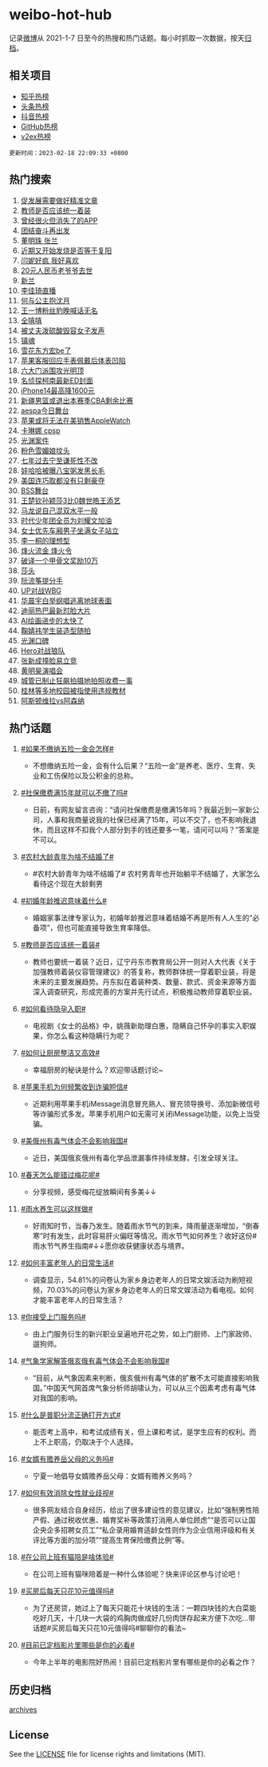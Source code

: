 # weibo-hot-hub

记录[微博](https://www.weibo.com)从 2021-1-7 日至今的热搜和热门话题。每小时抓取一次数据，按天[归档](archives)。

## 相关项目

- [知乎热榜](https://github.com/lonnyzhang423/zhihu-hot-hub)
- [头条热榜](https://github.com/lonnyzhang423/toutiao-hot-hub)
- [抖音热榜](https://github.com/lonnyzhang423/douyin-hot-hub)
- [GitHub热榜](https://github.com/lonnyzhang423/github-hot-hub)
- [v2ex热榜](https://github.com/lonnyzhang423/v2ex-hot-hub)


`更新时间：2023-02-18 22:09:33 +0800`

## 热门搜索

1. [促发展需要做好精准文章](https://m.weibo.cn/search?containerid=100103type%3D1%26t%3D10%26q%3D%23%E4%BF%83%E5%8F%91%E5%B1%95%E9%9C%80%E8%A6%81%E5%81%9A%E5%A5%BD%E7%B2%BE%E5%87%86%E6%96%87%E7%AB%A0%23&stream_entry_id=51&isnewpage=1&extparam=seat%3D1%26stream_entry_id%3D51%26dgr%3D0%26filter_type%3Drealtimehot%26pos%3D0%26c_type%3D51%26cate%3D10103%26display_time%3D1676729372%26pre_seqid%3D16767293720880127701354&luicode=10000011&lfid=106003type%253D25%2526t%253D3%2526disable_hot%253D1%2526filter_type%253Drealtimehot)
1. [教师是否应该统一着装](https://m.weibo.cn/search?containerid=100103type%3D1%26t%3D10%26q%3D%23%E6%95%99%E5%B8%88%E6%98%AF%E5%90%A6%E5%BA%94%E8%AF%A5%E7%BB%9F%E4%B8%80%E7%9D%80%E8%A3%85%23&stream_entry_id=31&isnewpage=1&extparam=seat%3D1%26q%3D%2523%25E6%2595%2599%25E5%25B8%2588%25E6%2598%25AF%25E5%2590%25A6%25E5%25BA%2594%25E8%25AF%25A5%25E7%25BB%259F%25E4%25B8%2580%25E7%259D%2580%25E8%25A3%2585%2523%26dgr%3D0%26flag%3D1%26band_rank%3D1%26pos%3D0%26stream_entry_id%3D31%26cate%3D5001%26lcate%3D5001%26filter_type%3Drealtimehot%26realpos%3D1%26c_type%3D31%26display_time%3D1676729372%26pre_seqid%3D16767293720880127701354&luicode=10000011&lfid=106003type%253D25%2526t%253D3%2526disable_hot%253D1%2526filter_type%253Drealtimehot)
1. [曾经很火但消失了的APP](https://m.weibo.cn/search?containerid=100103type%3D1%26t%3D10%26q%3D%23%E6%9B%BE%E7%BB%8F%E5%BE%88%E7%81%AB%E4%BD%86%E6%B6%88%E5%A4%B1%E4%BA%86%E7%9A%84APP%23&stream_entry_id=31&isnewpage=1&extparam=seat%3D1%26q%3D%2523%25E6%259B%25BE%25E7%25BB%258F%25E5%25BE%2588%25E7%2581%25AB%25E4%25BD%2586%25E6%25B6%2588%25E5%25A4%25B1%25E4%25BA%2586%25E7%259A%2584APP%2523%26dgr%3D0%26flag%3D2%26band_rank%3D2%26pos%3D1%26stream_entry_id%3D31%26cate%3D5001%26lcate%3D5001%26filter_type%3Drealtimehot%26realpos%3D2%26c_type%3D31%26display_time%3D1676729372%26pre_seqid%3D16767293720880127701354&luicode=10000011&lfid=106003type%253D25%2526t%253D3%2526disable_hot%253D1%2526filter_type%253Drealtimehot)
1. [团结奋斗再出发](https://m.weibo.cn/search?containerid=100103type%3D1%26t%3D10%26q%3D%23%E5%9B%A2%E7%BB%93%E5%A5%8B%E6%96%97%E5%86%8D%E5%87%BA%E5%8F%91%23&stream_entry_id=31&isnewpage=1&extparam=seat%3D1%26q%3D%2523%25E5%259B%25A2%25E7%25BB%2593%25E5%25A5%258B%25E6%2596%2597%25E5%2586%258D%25E5%2587%25BA%25E5%258F%2591%2523%26dgr%3D0%26flag%3D0%26band_rank%3D3%26pos%3D2%26stream_entry_id%3D31%26cate%3D5001%26lcate%3D5001%26filter_type%3Drealtimehot%26realpos%3D3%26c_type%3D31%26display_time%3D1676729372%26pre_seqid%3D16767293720880127701354&luicode=10000011&lfid=106003type%253D25%2526t%253D3%2526disable_hot%253D1%2526filter_type%253Drealtimehot)
1. [董明珠 张兰](https://m.weibo.cn/search?containerid=100103type%3D1%26t%3D10%26q%3D%E8%91%A3%E6%98%8E%E7%8F%A0+%E5%BC%A0%E5%85%B0&stream_entry_id=31&isnewpage=1&extparam=seat%3D1%26q%3D%25E8%2591%25A3%25E6%2598%258E%25E7%258F%25A0%2520%25E5%25BC%25A0%25E5%2585%25B0%26dgr%3D0%26flag%3D1%26band_rank%3D4%26pos%3D3%26stream_entry_id%3D31%26cate%3D5001%26lcate%3D5001%26filter_type%3Drealtimehot%26realpos%3D4%26c_type%3D31%26display_time%3D1676729372%26pre_seqid%3D16767293720880127701354&luicode=10000011&lfid=106003type%253D25%2526t%253D3%2526disable_hot%253D1%2526filter_type%253Drealtimehot)
1. [近期又开始发烧是否等于复阳](https://m.weibo.cn/search?containerid=100103type%3D1%26t%3D10%26q%3D%23%E8%BF%91%E6%9C%9F%E5%8F%88%E5%BC%80%E5%A7%8B%E5%8F%91%E7%83%A7%E6%98%AF%E5%90%A6%E7%AD%89%E4%BA%8E%E5%A4%8D%E9%98%B3%23&stream_entry_id=31&isnewpage=1&extparam=seat%3D1%26q%3D%2523%25E8%25BF%2591%25E6%259C%259F%25E5%258F%2588%25E5%25BC%2580%25E5%25A7%258B%25E5%258F%2591%25E7%2583%25A7%25E6%2598%25AF%25E5%2590%25A6%25E7%25AD%2589%25E4%25BA%258E%25E5%25A4%258D%25E9%2598%25B3%2523%26dgr%3D0%26flag%3D2%26band_rank%3D5%26pos%3D4%26stream_entry_id%3D31%26cate%3D5001%26lcate%3D5001%26filter_type%3Drealtimehot%26realpos%3D5%26c_type%3D31%26display_time%3D1676729372%26pre_seqid%3D16767293720880127701354&luicode=10000011&lfid=106003type%253D25%2526t%253D3%2526disable_hot%253D1%2526filter_type%253Drealtimehot)
1. [闫妮好疯 我好喜欢](https://m.weibo.cn/search?containerid=100103type%3D1%26t%3D10%26q%3D%E9%97%AB%E5%A6%AE%E5%A5%BD%E7%96%AF+%E6%88%91%E5%A5%BD%E5%96%9C%E6%AC%A2&stream_entry_id=31&isnewpage=1&extparam=seat%3D1%26q%3D%25E9%2597%25AB%25E5%25A6%25AE%25E5%25A5%25BD%25E7%2596%25AF%2520%25E6%2588%2591%25E5%25A5%25BD%25E5%2596%259C%25E6%25AC%25A2%26dgr%3D0%26flag%3D2%26band_rank%3D6%26pos%3D5%26stream_entry_id%3D31%26cate%3D5001%26lcate%3D5001%26filter_type%3Drealtimehot%26realpos%3D6%26c_type%3D31%26display_time%3D1676729372%26pre_seqid%3D16767293720880127701354&luicode=10000011&lfid=106003type%253D25%2526t%253D3%2526disable_hot%253D1%2526filter_type%253Drealtimehot)
1. [20元人民币老爷爷去世](https://m.weibo.cn/search?containerid=100103type%3D1%26t%3D10%26q%3D%2320%E5%85%83%E4%BA%BA%E6%B0%91%E5%B8%81%E8%80%81%E7%88%B7%E7%88%B7%E5%8E%BB%E4%B8%96%23&stream_entry_id=31&isnewpage=1&extparam=seat%3D1%26q%3D%252320%25E5%2585%2583%25E4%25BA%25BA%25E6%25B0%2591%25E5%25B8%2581%25E8%2580%2581%25E7%2588%25B7%25E7%2588%25B7%25E5%258E%25BB%25E4%25B8%2596%2523%26dgr%3D0%26flag%3D2%26band_rank%3D7%26pos%3D6%26stream_entry_id%3D31%26cate%3D5001%26lcate%3D5001%26filter_type%3Drealtimehot%26realpos%3D7%26c_type%3D31%26display_time%3D1676729372%26pre_seqid%3D16767293720880127701354&luicode=10000011&lfid=106003type%253D25%2526t%253D3%2526disable_hot%253D1%2526filter_type%253Drealtimehot)
1. [新兰](https://m.weibo.cn/search?containerid=100103type%3D1%26t%3D10%26q%3D%E6%96%B0%E5%85%B0&stream_entry_id=31&isnewpage=1&extparam=seat%3D1%26q%3D%25E6%2596%25B0%25E5%2585%25B0%26dgr%3D0%26flag%3D1%26band_rank%3D8%26pos%3D7%26stream_entry_id%3D31%26cate%3D5001%26lcate%3D5001%26filter_type%3Drealtimehot%26realpos%3D8%26c_type%3D31%26display_time%3D1676729372%26pre_seqid%3D16767293720880127701354&luicode=10000011&lfid=106003type%253D25%2526t%253D3%2526disable_hot%253D1%2526filter_type%253Drealtimehot)
1. [李佳琦直播](https://m.weibo.cn/search?containerid=100103type%3D1%26t%3D10%26q%3D%23%E6%9D%8E%E4%BD%B3%E7%90%A6%E7%9B%B4%E6%92%AD%23&stream_entry_id=31&isnewpage=1&extparam=seat%3D1%26q%3D%2523%25E6%259D%258E%25E4%25BD%25B3%25E7%2590%25A6%25E7%259B%25B4%25E6%2592%25AD%2523%26dgr%3D0%26flag%3D2%26band_rank%3D9%26pos%3D8%26stream_entry_id%3D31%26cate%3D5001%26lcate%3D5001%26filter_type%3Drealtimehot%26realpos%3D9%26c_type%3D31%26display_time%3D1676729372%26pre_seqid%3D16767293720880127701354&luicode=10000011&lfid=106003type%253D25%2526t%253D3%2526disable_hot%253D1%2526filter_type%253Drealtimehot)
1. [何与公主抱沈月](https://m.weibo.cn/search?containerid=100103type%3D1%26t%3D10%26q%3D%23%E4%BD%95%E4%B8%8E%E5%85%AC%E4%B8%BB%E6%8A%B1%E6%B2%88%E6%9C%88%23&stream_entry_id=31&isnewpage=1&extparam=seat%3D1%26q%3D%2523%25E4%25BD%2595%25E4%25B8%258E%25E5%2585%25AC%25E4%25B8%25BB%25E6%258A%25B1%25E6%25B2%2588%25E6%259C%2588%2523%26dgr%3D0%26flag%3D1%26band_rank%3D10%26pos%3D9%26stream_entry_id%3D31%26cate%3D5001%26lcate%3D5001%26filter_type%3Drealtimehot%26realpos%3D10%26c_type%3D31%26display_time%3D1676729372%26pre_seqid%3D16767293720880127701354&luicode=10000011&lfid=106003type%253D25%2526t%253D3%2526disable_hot%253D1%2526filter_type%253Drealtimehot)
1. [王一博粉丝豹晚喊话无名](https://m.weibo.cn/search?containerid=100103type%3D1%26t%3D10%26q%3D%23%E7%8E%8B%E4%B8%80%E5%8D%9A%E7%B2%89%E4%B8%9D%E8%B1%B9%E6%99%9A%E5%96%8A%E8%AF%9D%E6%97%A0%E5%90%8D%23&stream_entry_id=31&isnewpage=1&extparam=seat%3D1%26q%3D%2523%25E7%258E%258B%25E4%25B8%2580%25E5%258D%259A%25E7%25B2%2589%25E4%25B8%259D%25E8%25B1%25B9%25E6%2599%259A%25E5%2596%258A%25E8%25AF%259D%25E6%2597%25A0%25E5%2590%258D%2523%26dgr%3D0%26flag%3D1%26band_rank%3D11%26pos%3D10%26stream_entry_id%3D31%26cate%3D5001%26lcate%3D5001%26filter_type%3Drealtimehot%26realpos%3D11%26c_type%3D31%26display_time%3D1676729372%26pre_seqid%3D16767293720880127701354&luicode=10000011&lfid=106003type%253D25%2526t%253D3%2526disable_hot%253D1%2526filter_type%253Drealtimehot)
1. [全嘻嘻](https://m.weibo.cn/search?containerid=100103type%3D1%26t%3D10%26q%3D%E5%85%A8%E5%98%BB%E5%98%BB&stream_entry_id=31&isnewpage=1&extparam=seat%3D1%26q%3D%25E5%2585%25A8%25E5%2598%25BB%25E5%2598%25BB%26dgr%3D0%26flag%3D0%26band_rank%3D12%26pos%3D11%26stream_entry_id%3D31%26cate%3D5001%26lcate%3D5001%26filter_type%3Drealtimehot%26realpos%3D12%26c_type%3D31%26display_time%3D1676729372%26pre_seqid%3D16767293720880127701354&luicode=10000011&lfid=106003type%253D25%2526t%253D3%2526disable_hot%253D1%2526filter_type%253Drealtimehot)
1. [被丈夫泼硫酸毁容女子发声](https://m.weibo.cn/search?containerid=100103type%3D1%26t%3D10%26q%3D%23%E8%A2%AB%E4%B8%88%E5%A4%AB%E6%B3%BC%E7%A1%AB%E9%85%B8%E6%AF%81%E5%AE%B9%E5%A5%B3%E5%AD%90%E5%8F%91%E5%A3%B0%23&stream_entry_id=31&isnewpage=1&extparam=seat%3D1%26q%3D%2523%25E8%25A2%25AB%25E4%25B8%2588%25E5%25A4%25AB%25E6%25B3%25BC%25E7%25A1%25AB%25E9%2585%25B8%25E6%25AF%2581%25E5%25AE%25B9%25E5%25A5%25B3%25E5%25AD%2590%25E5%258F%2591%25E5%25A3%25B0%2523%26dgr%3D0%26flag%3D0%26band_rank%3D13%26pos%3D12%26stream_entry_id%3D31%26cate%3D5001%26lcate%3D5001%26filter_type%3Drealtimehot%26realpos%3D13%26c_type%3D31%26display_time%3D1676729372%26pre_seqid%3D16767293720880127701354&luicode=10000011&lfid=106003type%253D25%2526t%253D3%2526disable_hot%253D1%2526filter_type%253Drealtimehot)
1. [镇魂](https://m.weibo.cn/search?containerid=100103type%3D1%26t%3D10%26q%3D%E9%95%87%E9%AD%82&stream_entry_id=31&isnewpage=1&extparam=seat%3D1%26q%3D%25E9%2595%2587%25E9%25AD%2582%26dgr%3D0%26flag%3D2%26band_rank%3D14%26pos%3D13%26stream_entry_id%3D31%26cate%3D5001%26lcate%3D5001%26filter_type%3Drealtimehot%26realpos%3D14%26c_type%3D31%26display_time%3D1676729372%26pre_seqid%3D16767293720880127701354&luicode=10000011&lfid=106003type%253D25%2526t%253D3%2526disable_hot%253D1%2526filter_type%253Drealtimehot)
1. [雪花东方宏be了](https://m.weibo.cn/search?containerid=100103type%3D1%26t%3D10%26q%3D%23%E9%9B%AA%E8%8A%B1%E4%B8%9C%E6%96%B9%E5%AE%8Fbe%E4%BA%86%23&stream_entry_id=31&isnewpage=1&extparam=seat%3D1%26q%3D%2523%25E9%259B%25AA%25E8%258A%25B1%25E4%25B8%259C%25E6%2596%25B9%25E5%25AE%258Fbe%25E4%25BA%2586%2523%26dgr%3D0%26flag%3D1%26band_rank%3D15%26pos%3D14%26stream_entry_id%3D31%26cate%3D5001%26lcate%3D5001%26filter_type%3Drealtimehot%26realpos%3D15%26c_type%3D31%26display_time%3D1676729372%26pre_seqid%3D16767293720880127701354&luicode=10000011&lfid=106003type%253D25%2526t%253D3%2526disable_hot%253D1%2526filter_type%253Drealtimehot)
1. [苹果客服回应手表佩戴后体表凹陷](https://m.weibo.cn/search?containerid=100103type%3D1%26t%3D10%26q%3D%23%E8%8B%B9%E6%9E%9C%E5%AE%A2%E6%9C%8D%E5%9B%9E%E5%BA%94%E6%89%8B%E8%A1%A8%E4%BD%A9%E6%88%B4%E5%90%8E%E4%BD%93%E8%A1%A8%E5%87%B9%E9%99%B7%23&stream_entry_id=31&isnewpage=1&extparam=seat%3D1%26q%3D%2523%25E8%258B%25B9%25E6%259E%259C%25E5%25AE%25A2%25E6%259C%258D%25E5%259B%259E%25E5%25BA%2594%25E6%2589%258B%25E8%25A1%25A8%25E4%25BD%25A9%25E6%2588%25B4%25E5%2590%258E%25E4%25BD%2593%25E8%25A1%25A8%25E5%2587%25B9%25E9%2599%25B7%2523%26dgr%3D0%26flag%3D1%26band_rank%3D16%26pos%3D15%26stream_entry_id%3D31%26cate%3D5001%26lcate%3D5001%26filter_type%3Drealtimehot%26realpos%3D16%26c_type%3D31%26display_time%3D1676729372%26pre_seqid%3D16767293720880127701354&luicode=10000011&lfid=106003type%253D25%2526t%253D3%2526disable_hot%253D1%2526filter_type%253Drealtimehot)
1. [六大门派围攻光明顶](https://m.weibo.cn/search?containerid=100103type%3D1%26t%3D10%26q%3D%E5%85%AD%E5%A4%A7%E9%97%A8%E6%B4%BE%E5%9B%B4%E6%94%BB%E5%85%89%E6%98%8E%E9%A1%B6&stream_entry_id=31&isnewpage=1&extparam=seat%3D1%26q%3D%25E5%2585%25AD%25E5%25A4%25A7%25E9%2597%25A8%25E6%25B4%25BE%25E5%259B%25B4%25E6%2594%25BB%25E5%2585%2589%25E6%2598%258E%25E9%25A1%25B6%26dgr%3D0%26flag%3D2%26band_rank%3D17%26pos%3D16%26stream_entry_id%3D31%26cate%3D5001%26lcate%3D5001%26filter_type%3Drealtimehot%26realpos%3D17%26c_type%3D31%26display_time%3D1676729372%26pre_seqid%3D16767293720880127701354&luicode=10000011&lfid=106003type%253D25%2526t%253D3%2526disable_hot%253D1%2526filter_type%253Drealtimehot)
1. [名侦探柯南最新ED封面](https://m.weibo.cn/search?containerid=100103type%3D1%26t%3D10%26q%3D%23%E5%90%8D%E4%BE%A6%E6%8E%A2%E6%9F%AF%E5%8D%97%E6%9C%80%E6%96%B0ED%E5%B0%81%E9%9D%A2%23&stream_entry_id=31&isnewpage=1&extparam=seat%3D1%26q%3D%2523%25E5%2590%258D%25E4%25BE%25A6%25E6%258E%25A2%25E6%259F%25AF%25E5%258D%2597%25E6%259C%2580%25E6%2596%25B0ED%25E5%25B0%2581%25E9%259D%25A2%2523%26dgr%3D0%26flag%3D0%26band_rank%3D18%26pos%3D17%26stream_entry_id%3D31%26cate%3D5001%26lcate%3D5001%26filter_type%3Drealtimehot%26realpos%3D18%26c_type%3D31%26display_time%3D1676729372%26pre_seqid%3D16767293720880127701354&luicode=10000011&lfid=106003type%253D25%2526t%253D3%2526disable_hot%253D1%2526filter_type%253Drealtimehot)
1. [iPhone14最高降1600元](https://m.weibo.cn/search?containerid=100103type%3D1%26t%3D10%26q%3D%23iPhone14%E6%9C%80%E9%AB%98%E9%99%8D1600%E5%85%83%23&stream_entry_id=31&isnewpage=1&extparam=seat%3D1%26q%3D%2523iPhone14%25E6%259C%2580%25E9%25AB%2598%25E9%2599%258D1600%25E5%2585%2583%2523%26dgr%3D0%26flag%3D1%26band_rank%3D19%26pos%3D18%26stream_entry_id%3D31%26cate%3D5001%26lcate%3D5001%26filter_type%3Drealtimehot%26realpos%3D19%26c_type%3D31%26display_time%3D1676729372%26pre_seqid%3D16767293720880127701354&luicode=10000011&lfid=106003type%253D25%2526t%253D3%2526disable_hot%253D1%2526filter_type%253Drealtimehot)
1. [新疆男篮或退出本赛季CBA剩余比赛](https://m.weibo.cn/search?containerid=100103type%3D1%26t%3D10%26q%3D%23%E6%96%B0%E7%96%86%E7%94%B7%E7%AF%AE%E6%88%96%E9%80%80%E5%87%BA%E6%9C%AC%E8%B5%9B%E5%AD%A3CBA%E5%89%A9%E4%BD%99%E6%AF%94%E8%B5%9B%23&stream_entry_id=31&isnewpage=1&extparam=seat%3D1%26q%3D%2523%25E6%2596%25B0%25E7%2596%2586%25E7%2594%25B7%25E7%25AF%25AE%25E6%2588%2596%25E9%2580%2580%25E5%2587%25BA%25E6%259C%25AC%25E8%25B5%259B%25E5%25AD%25A3CBA%25E5%2589%25A9%25E4%25BD%2599%25E6%25AF%2594%25E8%25B5%259B%2523%26dgr%3D0%26flag%3D1%26band_rank%3D20%26pos%3D19%26stream_entry_id%3D31%26cate%3D5001%26lcate%3D5001%26filter_type%3Drealtimehot%26realpos%3D20%26c_type%3D31%26display_time%3D1676729372%26pre_seqid%3D16767293720880127701354&luicode=10000011&lfid=106003type%253D25%2526t%253D3%2526disable_hot%253D1%2526filter_type%253Drealtimehot)
1. [aespa今日舞台](https://m.weibo.cn/search?containerid=100103type%3D1%26t%3D10%26q%3D%23aespa%E4%BB%8A%E6%97%A5%E8%88%9E%E5%8F%B0%23&stream_entry_id=31&isnewpage=1&extparam=seat%3D1%26q%3D%2523aespa%25E4%25BB%258A%25E6%2597%25A5%25E8%2588%259E%25E5%258F%25B0%2523%26dgr%3D0%26flag%3D1%26band_rank%3D21%26pos%3D20%26stream_entry_id%3D31%26cate%3D5001%26lcate%3D5001%26filter_type%3Drealtimehot%26realpos%3D21%26c_type%3D31%26display_time%3D1676729372%26pre_seqid%3D16767293720880127701354&luicode=10000011&lfid=106003type%253D25%2526t%253D3%2526disable_hot%253D1%2526filter_type%253Drealtimehot)
1. [苹果或将无法在美销售AppleWatch](https://m.weibo.cn/search?containerid=100103type%3D1%26t%3D10%26q%3D%23%E8%8B%B9%E6%9E%9C%E6%88%96%E5%B0%86%E6%97%A0%E6%B3%95%E5%9C%A8%E7%BE%8E%E9%94%80%E5%94%AEAppleWatch%23&stream_entry_id=31&isnewpage=1&extparam=seat%3D1%26q%3D%2523%25E8%258B%25B9%25E6%259E%259C%25E6%2588%2596%25E5%25B0%2586%25E6%2597%25A0%25E6%25B3%2595%25E5%259C%25A8%25E7%25BE%258E%25E9%2594%2580%25E5%2594%25AEAppleWatch%2523%26dgr%3D0%26flag%3D1%26band_rank%3D22%26pos%3D21%26stream_entry_id%3D31%26cate%3D5001%26lcate%3D5001%26filter_type%3Drealtimehot%26realpos%3D22%26c_type%3D31%26display_time%3D1676729372%26pre_seqid%3D16767293720880127701354&luicode=10000011&lfid=106003type%253D25%2526t%253D3%2526disable_hot%253D1%2526filter_type%253Drealtimehot)
1. [卡琳娜 cpsp](https://m.weibo.cn/search?containerid=100103type%3D1%26t%3D10%26q%3D%E5%8D%A1%E7%90%B3%E5%A8%9C+cpsp&stream_entry_id=31&isnewpage=1&extparam=seat%3D1%26q%3D%25E5%258D%25A1%25E7%2590%25B3%25E5%25A8%259C%2520cpsp%26dgr%3D0%26flag%3D1%26band_rank%3D23%26pos%3D22%26stream_entry_id%3D31%26cate%3D5001%26lcate%3D5001%26filter_type%3Drealtimehot%26realpos%3D23%26c_type%3D31%26display_time%3D1676729372%26pre_seqid%3D16767293720880127701354&luicode=10000011&lfid=106003type%253D25%2526t%253D3%2526disable_hot%253D1%2526filter_type%253Drealtimehot)
1. [光渊案件](https://m.weibo.cn/search?containerid=100103type%3D1%26t%3D10%26q%3D%23%E5%85%89%E6%B8%8A%E6%A1%88%E4%BB%B6%23&stream_entry_id=31&isnewpage=1&extparam=seat%3D1%26q%3D%2523%25E5%2585%2589%25E6%25B8%258A%25E6%25A1%2588%25E4%25BB%25B6%2523%26dgr%3D0%26flag%3D1%26band_rank%3D24%26pos%3D23%26stream_entry_id%3D31%26cate%3D5001%26lcate%3D5001%26filter_type%3Drealtimehot%26realpos%3D24%26c_type%3D31%26display_time%3D1676729372%26pre_seqid%3D16767293720880127701354&luicode=10000011&lfid=106003type%253D25%2526t%253D3%2526disable_hot%253D1%2526filter_type%253Drealtimehot)
1. [粉色雪媚娘坟头](https://m.weibo.cn/search?containerid=100103type%3D1%26t%3D10%26q%3D%23%E7%B2%89%E8%89%B2%E9%9B%AA%E5%AA%9A%E5%A8%98%E5%9D%9F%E5%A4%B4%23&stream_entry_id=31&isnewpage=1&extparam=seat%3D1%26q%3D%2523%25E7%25B2%2589%25E8%2589%25B2%25E9%259B%25AA%25E5%25AA%259A%25E5%25A8%2598%25E5%259D%259F%25E5%25A4%25B4%2523%26dgr%3D0%26flag%3D1%26band_rank%3D25%26pos%3D24%26stream_entry_id%3D31%26cate%3D5001%26lcate%3D5001%26filter_type%3Drealtimehot%26realpos%3D25%26c_type%3D31%26display_time%3D1676729372%26pre_seqid%3D16767293720880127701354&luicode=10000011&lfid=106003type%253D25%2526t%253D3%2526disable_hot%253D1%2526filter_type%253Drealtimehot)
1. [七年过去宁至谦死性不改](https://m.weibo.cn/search?containerid=100103type%3D1%26t%3D10%26q%3D%23%E4%B8%83%E5%B9%B4%E8%BF%87%E5%8E%BB%E5%AE%81%E8%87%B3%E8%B0%A6%E6%AD%BB%E6%80%A7%E4%B8%8D%E6%94%B9%23&stream_entry_id=31&isnewpage=1&extparam=seat%3D1%26q%3D%2523%25E4%25B8%2583%25E5%25B9%25B4%25E8%25BF%2587%25E5%258E%25BB%25E5%25AE%2581%25E8%2587%25B3%25E8%25B0%25A6%25E6%25AD%25BB%25E6%2580%25A7%25E4%25B8%258D%25E6%2594%25B9%2523%26dgr%3D0%26flag%3D1%26band_rank%3D26%26pos%3D25%26stream_entry_id%3D31%26cate%3D5001%26lcate%3D5001%26filter_type%3Drealtimehot%26realpos%3D26%26c_type%3D31%26display_time%3D1676729372%26pre_seqid%3D16767293720880127701354&luicode=10000011&lfid=106003type%253D25%2526t%253D3%2526disable_hot%253D1%2526filter_type%253Drealtimehot)
1. [娃哈哈被曝八宝粥发黑长毛](https://m.weibo.cn/search?containerid=100103type%3D1%26t%3D10%26q%3D%23%E5%A8%83%E5%93%88%E5%93%88%E8%A2%AB%E6%9B%9D%E5%85%AB%E5%AE%9D%E7%B2%A5%E5%8F%91%E9%BB%91%E9%95%BF%E6%AF%9B%23&stream_entry_id=31&isnewpage=1&extparam=seat%3D1%26q%3D%2523%25E5%25A8%2583%25E5%2593%2588%25E5%2593%2588%25E8%25A2%25AB%25E6%259B%259D%25E5%2585%25AB%25E5%25AE%259D%25E7%25B2%25A5%25E5%258F%2591%25E9%25BB%2591%25E9%2595%25BF%25E6%25AF%259B%2523%26dgr%3D0%26flag%3D0%26band_rank%3D27%26pos%3D26%26stream_entry_id%3D31%26cate%3D5001%26lcate%3D5001%26filter_type%3Drealtimehot%26realpos%3D27%26c_type%3D31%26display_time%3D1676729372%26pre_seqid%3D16767293720880127701354&luicode=10000011&lfid=106003type%253D25%2526t%253D3%2526disable_hot%253D1%2526filter_type%253Drealtimehot)
1. [美国连巧取都没有只剩豪夺](https://m.weibo.cn/search?containerid=100103type%3D1%26t%3D10%26q%3D%23%E7%BE%8E%E5%9B%BD%E8%BF%9E%E5%B7%A7%E5%8F%96%E9%83%BD%E6%B2%A1%E6%9C%89%E5%8F%AA%E5%89%A9%E8%B1%AA%E5%A4%BA%23&stream_entry_id=31&isnewpage=1&extparam=seat%3D1%26q%3D%2523%25E7%25BE%258E%25E5%259B%25BD%25E8%25BF%259E%25E5%25B7%25A7%25E5%258F%2596%25E9%2583%25BD%25E6%25B2%25A1%25E6%259C%2589%25E5%258F%25AA%25E5%2589%25A9%25E8%25B1%25AA%25E5%25A4%25BA%2523%26dgr%3D0%26flag%3D1%26band_rank%3D28%26pos%3D27%26stream_entry_id%3D31%26cate%3D5001%26lcate%3D5001%26filter_type%3Drealtimehot%26realpos%3D28%26c_type%3D31%26display_time%3D1676729372%26pre_seqid%3D16767293720880127701354&luicode=10000011&lfid=106003type%253D25%2526t%253D3%2526disable_hot%253D1%2526filter_type%253Drealtimehot)
1. [BSS舞台](https://m.weibo.cn/search?containerid=100103type%3D1%26t%3D10%26q%3DBSS%E8%88%9E%E5%8F%B0&stream_entry_id=31&isnewpage=1&extparam=seat%3D1%26q%3DBSS%25E8%2588%259E%25E5%258F%25B0%26dgr%3D0%26flag%3D1%26band_rank%3D29%26pos%3D28%26stream_entry_id%3D31%26cate%3D5001%26lcate%3D5001%26filter_type%3Drealtimehot%26realpos%3D29%26c_type%3D31%26display_time%3D1676729372%26pre_seqid%3D16767293720880127701354&luicode=10000011&lfid=106003type%253D25%2526t%253D3%2526disable_hot%253D1%2526filter_type%253Drealtimehot)
1. [王楚钦孙颖莎3比0魏世皓王添艺](https://m.weibo.cn/search?containerid=100103type%3D1%26t%3D10%26q%3D%23%E7%8E%8B%E6%A5%9A%E9%92%A6%E5%AD%99%E9%A2%96%E8%8E%8E3%E6%AF%940%E9%AD%8F%E4%B8%96%E7%9A%93%E7%8E%8B%E6%B7%BB%E8%89%BA%23&stream_entry_id=31&isnewpage=1&extparam=seat%3D1%26q%3D%2523%25E7%258E%258B%25E6%25A5%259A%25E9%2592%25A6%25E5%25AD%2599%25E9%25A2%2596%25E8%258E%258E3%25E6%25AF%25940%25E9%25AD%258F%25E4%25B8%2596%25E7%259A%2593%25E7%258E%258B%25E6%25B7%25BB%25E8%2589%25BA%2523%26dgr%3D0%26flag%3D1%26band_rank%3D30%26pos%3D29%26stream_entry_id%3D31%26cate%3D5001%26lcate%3D5001%26filter_type%3Drealtimehot%26realpos%3D30%26c_type%3D31%26display_time%3D1676729372%26pre_seqid%3D16767293720880127701354&luicode=10000011&lfid=106003type%253D25%2526t%253D3%2526disable_hot%253D1%2526filter_type%253Drealtimehot)
1. [马龙说自己混双水平一般](https://m.weibo.cn/search?containerid=100103type%3D1%26t%3D10%26q%3D%23%E9%A9%AC%E9%BE%99%E8%AF%B4%E8%87%AA%E5%B7%B1%E6%B7%B7%E5%8F%8C%E6%B0%B4%E5%B9%B3%E4%B8%80%E8%88%AC%23&stream_entry_id=31&isnewpage=1&extparam=seat%3D1%26q%3D%2523%25E9%25A9%25AC%25E9%25BE%2599%25E8%25AF%25B4%25E8%2587%25AA%25E5%25B7%25B1%25E6%25B7%25B7%25E5%258F%258C%25E6%25B0%25B4%25E5%25B9%25B3%25E4%25B8%2580%25E8%2588%25AC%2523%26dgr%3D0%26flag%3D1%26band_rank%3D31%26pos%3D30%26stream_entry_id%3D31%26cate%3D5001%26lcate%3D5001%26filter_type%3Drealtimehot%26realpos%3D31%26c_type%3D31%26display_time%3D1676729372%26pre_seqid%3D16767293720880127701354&luicode=10000011&lfid=106003type%253D25%2526t%253D3%2526disable_hot%253D1%2526filter_type%253Drealtimehot)
1. [时代少年团全员为刘耀文加油](https://m.weibo.cn/search?containerid=100103type%3D1%26t%3D10%26q%3D%23%E6%97%B6%E4%BB%A3%E5%B0%91%E5%B9%B4%E5%9B%A2%E5%85%A8%E5%91%98%E4%B8%BA%E5%88%98%E8%80%80%E6%96%87%E5%8A%A0%E6%B2%B9%23&stream_entry_id=31&isnewpage=1&extparam=seat%3D1%26q%3D%2523%25E6%2597%25B6%25E4%25BB%25A3%25E5%25B0%2591%25E5%25B9%25B4%25E5%259B%25A2%25E5%2585%25A8%25E5%2591%2598%25E4%25B8%25BA%25E5%2588%2598%25E8%2580%2580%25E6%2596%2587%25E5%258A%25A0%25E6%25B2%25B9%2523%26dgr%3D0%26flag%3D1%26band_rank%3D32%26pos%3D31%26stream_entry_id%3D31%26cate%3D5001%26lcate%3D5001%26filter_type%3Drealtimehot%26realpos%3D32%26c_type%3D31%26display_time%3D1676729372%26pre_seqid%3D16767293720880127701354&luicode=10000011&lfid=106003type%253D25%2526t%253D3%2526disable_hot%253D1%2526filter_type%253Drealtimehot)
1. [女士优先车厢男子坐满女子站立](https://m.weibo.cn/search?containerid=100103type%3D1%26t%3D10%26q%3D%23%E5%A5%B3%E5%A3%AB%E4%BC%98%E5%85%88%E8%BD%A6%E5%8E%A2%E7%94%B7%E5%AD%90%E5%9D%90%E6%BB%A1%E5%A5%B3%E5%AD%90%E7%AB%99%E7%AB%8B%23&stream_entry_id=31&isnewpage=1&extparam=seat%3D1%26q%3D%2523%25E5%25A5%25B3%25E5%25A3%25AB%25E4%25BC%2598%25E5%2585%2588%25E8%25BD%25A6%25E5%258E%25A2%25E7%2594%25B7%25E5%25AD%2590%25E5%259D%2590%25E6%25BB%25A1%25E5%25A5%25B3%25E5%25AD%2590%25E7%25AB%2599%25E7%25AB%258B%2523%26dgr%3D0%26flag%3D0%26band_rank%3D33%26pos%3D32%26stream_entry_id%3D31%26cate%3D5001%26lcate%3D5001%26filter_type%3Drealtimehot%26realpos%3D33%26c_type%3D31%26display_time%3D1676729372%26pre_seqid%3D16767293720880127701354&luicode=10000011&lfid=106003type%253D25%2526t%253D3%2526disable_hot%253D1%2526filter_type%253Drealtimehot)
1. [李一桐的理想型](https://m.weibo.cn/search?containerid=100103type%3D1%26t%3D10%26q%3D%23%E6%9D%8E%E4%B8%80%E6%A1%90%E7%9A%84%E7%90%86%E6%83%B3%E5%9E%8B%23&stream_entry_id=31&isnewpage=1&extparam=seat%3D1%26q%3D%2523%25E6%259D%258E%25E4%25B8%2580%25E6%25A1%2590%25E7%259A%2584%25E7%2590%2586%25E6%2583%25B3%25E5%259E%258B%2523%26dgr%3D0%26flag%3D1%26band_rank%3D34%26pos%3D33%26stream_entry_id%3D31%26cate%3D5001%26lcate%3D5001%26filter_type%3Drealtimehot%26realpos%3D34%26c_type%3D31%26display_time%3D1676729372%26pre_seqid%3D16767293720880127701354&luicode=10000011&lfid=106003type%253D25%2526t%253D3%2526disable_hot%253D1%2526filter_type%253Drealtimehot)
1. [烽火流金 烽火令](https://m.weibo.cn/search?containerid=100103type%3D1%26t%3D10%26q%3D%E7%83%BD%E7%81%AB%E6%B5%81%E9%87%91+%E7%83%BD%E7%81%AB%E4%BB%A4&stream_entry_id=31&isnewpage=1&extparam=seat%3D1%26q%3D%25E7%2583%25BD%25E7%2581%25AB%25E6%25B5%2581%25E9%2587%2591%2520%25E7%2583%25BD%25E7%2581%25AB%25E4%25BB%25A4%26dgr%3D0%26flag%3D0%26band_rank%3D35%26pos%3D34%26stream_entry_id%3D31%26cate%3D5001%26lcate%3D5001%26filter_type%3Drealtimehot%26realpos%3D35%26c_type%3D31%26display_time%3D1676729372%26pre_seqid%3D16767293720880127701354&luicode=10000011&lfid=106003type%253D25%2526t%253D3%2526disable_hot%253D1%2526filter_type%253Drealtimehot)
1. [破译一个甲骨文奖励10万](https://m.weibo.cn/search?containerid=100103type%3D1%26t%3D10%26q%3D%23%E7%A0%B4%E8%AF%91%E4%B8%80%E4%B8%AA%E7%94%B2%E9%AA%A8%E6%96%87%E5%A5%96%E5%8A%B110%E4%B8%87%23&stream_entry_id=31&isnewpage=1&extparam=seat%3D1%26q%3D%2523%25E7%25A0%25B4%25E8%25AF%2591%25E4%25B8%2580%25E4%25B8%25AA%25E7%2594%25B2%25E9%25AA%25A8%25E6%2596%2587%25E5%25A5%2596%25E5%258A%25B110%25E4%25B8%2587%2523%26dgr%3D0%26flag%3D0%26band_rank%3D36%26pos%3D35%26stream_entry_id%3D31%26cate%3D5001%26lcate%3D5001%26filter_type%3Drealtimehot%26realpos%3D36%26c_type%3D31%26display_time%3D1676729372%26pre_seqid%3D16767293720880127701354&luicode=10000011&lfid=106003type%253D25%2526t%253D3%2526disable_hot%253D1%2526filter_type%253Drealtimehot)
1. [莎头](https://m.weibo.cn/search?containerid=100103type%3D1%26t%3D10%26q%3D%E8%8E%8E%E5%A4%B4&stream_entry_id=31&isnewpage=1&extparam=seat%3D1%26q%3D%25E8%258E%258E%25E5%25A4%25B4%26dgr%3D0%26flag%3D1%26band_rank%3D37%26pos%3D36%26stream_entry_id%3D31%26cate%3D5001%26lcate%3D5001%26filter_type%3Drealtimehot%26realpos%3D37%26c_type%3D31%26display_time%3D1676729372%26pre_seqid%3D16767293720880127701354&luicode=10000011&lfid=106003type%253D25%2526t%253D3%2526disable_hot%253D1%2526filter_type%253Drealtimehot)
1. [阮流筝提分手](https://m.weibo.cn/search?containerid=100103type%3D1%26t%3D10%26q%3D%23%E9%98%AE%E6%B5%81%E7%AD%9D%E6%8F%90%E5%88%86%E6%89%8B%23&stream_entry_id=31&isnewpage=1&extparam=seat%3D1%26q%3D%2523%25E9%2598%25AE%25E6%25B5%2581%25E7%25AD%259D%25E6%258F%2590%25E5%2588%2586%25E6%2589%258B%2523%26dgr%3D0%26flag%3D0%26band_rank%3D38%26pos%3D37%26stream_entry_id%3D31%26cate%3D5001%26lcate%3D5001%26filter_type%3Drealtimehot%26realpos%3D38%26c_type%3D31%26display_time%3D1676729372%26pre_seqid%3D16767293720880127701354&luicode=10000011&lfid=106003type%253D25%2526t%253D3%2526disable_hot%253D1%2526filter_type%253Drealtimehot)
1. [UP对战WBG](https://m.weibo.cn/search?containerid=100103type%3D1%26t%3D10%26q%3D%23UP%E5%AF%B9%E6%88%98WBG%23&stream_entry_id=31&isnewpage=1&extparam=seat%3D1%26q%3D%2523UP%25E5%25AF%25B9%25E6%2588%2598WBG%2523%26dgr%3D0%26flag%3D0%26band_rank%3D39%26pos%3D38%26stream_entry_id%3D31%26cate%3D5001%26lcate%3D5001%26filter_type%3Drealtimehot%26realpos%3D39%26c_type%3D31%26display_time%3D1676729372%26pre_seqid%3D16767293720880127701354&luicode=10000011&lfid=106003type%253D25%2526t%253D3%2526disable_hot%253D1%2526filter_type%253Drealtimehot)
1. [华晨宇白举纲唱逃离地球表面](https://m.weibo.cn/search?containerid=100103type%3D1%26t%3D10%26q%3D%23%E5%8D%8E%E6%99%A8%E5%AE%87%E7%99%BD%E4%B8%BE%E7%BA%B2%E5%94%B1%E9%80%83%E7%A6%BB%E5%9C%B0%E7%90%83%E8%A1%A8%E9%9D%A2%23&stream_entry_id=31&isnewpage=1&extparam=seat%3D1%26q%3D%2523%25E5%258D%258E%25E6%2599%25A8%25E5%25AE%2587%25E7%2599%25BD%25E4%25B8%25BE%25E7%25BA%25B2%25E5%2594%25B1%25E9%2580%2583%25E7%25A6%25BB%25E5%259C%25B0%25E7%2590%2583%25E8%25A1%25A8%25E9%259D%25A2%2523%26dgr%3D0%26flag%3D1%26band_rank%3D40%26pos%3D39%26stream_entry_id%3D31%26cate%3D5001%26lcate%3D5001%26filter_type%3Drealtimehot%26realpos%3D40%26c_type%3D31%26display_time%3D1676729372%26pre_seqid%3D16767293720880127701354&luicode=10000011&lfid=106003type%253D25%2526t%253D3%2526disable_hot%253D1%2526filter_type%253Drealtimehot)
1. [迪丽热巴最新怼脸大片](https://m.weibo.cn/search?containerid=100103type%3D1%26t%3D10%26q%3D%23%E8%BF%AA%E4%B8%BD%E7%83%AD%E5%B7%B4%E6%9C%80%E6%96%B0%E6%80%BC%E8%84%B8%E5%A4%A7%E7%89%87%23&stream_entry_id=31&isnewpage=1&extparam=seat%3D1%26q%3D%2523%25E8%25BF%25AA%25E4%25B8%25BD%25E7%2583%25AD%25E5%25B7%25B4%25E6%259C%2580%25E6%2596%25B0%25E6%2580%25BC%25E8%2584%25B8%25E5%25A4%25A7%25E7%2589%2587%2523%26dgr%3D0%26flag%3D0%26band_rank%3D41%26pos%3D40%26stream_entry_id%3D31%26cate%3D5001%26lcate%3D5001%26filter_type%3Drealtimehot%26realpos%3D41%26c_type%3D31%26display_time%3D1676729372%26pre_seqid%3D16767293720880127701354&luicode=10000011&lfid=106003type%253D25%2526t%253D3%2526disable_hot%253D1%2526filter_type%253Drealtimehot)
1. [AI绘画进步的太快了](https://m.weibo.cn/search?containerid=100103type%3D1%26t%3D10%26q%3D%23AI%E7%BB%98%E7%94%BB%E8%BF%9B%E6%AD%A5%E7%9A%84%E5%A4%AA%E5%BF%AB%E4%BA%86%23&stream_entry_id=31&isnewpage=1&extparam=seat%3D1%26q%3D%2523AI%25E7%25BB%2598%25E7%2594%25BB%25E8%25BF%259B%25E6%25AD%25A5%25E7%259A%2584%25E5%25A4%25AA%25E5%25BF%25AB%25E4%25BA%2586%2523%26dgr%3D0%26flag%3D0%26band_rank%3D42%26pos%3D41%26stream_entry_id%3D31%26cate%3D5001%26lcate%3D5001%26filter_type%3Drealtimehot%26realpos%3D42%26c_type%3D31%26display_time%3D1676729372%26pre_seqid%3D16767293720880127701354&luicode=10000011&lfid=106003type%253D25%2526t%253D3%2526disable_hot%253D1%2526filter_type%253Drealtimehot)
1. [鞠婧祎学生装造型随拍](https://m.weibo.cn/search?containerid=100103type%3D1%26t%3D10%26q%3D%23%E9%9E%A0%E5%A9%A7%E7%A5%8E%E5%AD%A6%E7%94%9F%E8%A3%85%E9%80%A0%E5%9E%8B%E9%9A%8F%E6%8B%8D%23&stream_entry_id=31&isnewpage=1&extparam=seat%3D1%26q%3D%2523%25E9%259E%25A0%25E5%25A9%25A7%25E7%25A5%258E%25E5%25AD%25A6%25E7%2594%259F%25E8%25A3%2585%25E9%2580%25A0%25E5%259E%258B%25E9%259A%258F%25E6%258B%258D%2523%26dgr%3D0%26flag%3D0%26band_rank%3D43%26pos%3D42%26stream_entry_id%3D31%26cate%3D5001%26lcate%3D5001%26filter_type%3Drealtimehot%26realpos%3D43%26c_type%3D31%26display_time%3D1676729372%26pre_seqid%3D16767293720880127701354&luicode=10000011&lfid=106003type%253D25%2526t%253D3%2526disable_hot%253D1%2526filter_type%253Drealtimehot)
1. [光渊口碑](https://m.weibo.cn/search?containerid=100103type%3D1%26t%3D10%26q%3D%23%E5%85%89%E6%B8%8A%E5%8F%A3%E7%A2%91%23&stream_entry_id=31&isnewpage=1&extparam=seat%3D1%26q%3D%2523%25E5%2585%2589%25E6%25B8%258A%25E5%258F%25A3%25E7%25A2%2591%2523%26dgr%3D0%26flag%3D0%26band_rank%3D44%26pos%3D43%26stream_entry_id%3D31%26cate%3D5001%26lcate%3D5001%26filter_type%3Drealtimehot%26realpos%3D44%26c_type%3D31%26display_time%3D1676729372%26pre_seqid%3D16767293720880127701354&luicode=10000011&lfid=106003type%253D25%2526t%253D3%2526disable_hot%253D1%2526filter_type%253Drealtimehot)
1. [Hero对战狼队](https://m.weibo.cn/search?containerid=100103type%3D1%26t%3D10%26q%3D%23Hero%E5%AF%B9%E6%88%98%E7%8B%BC%E9%98%9F%23&stream_entry_id=31&isnewpage=1&extparam=seat%3D1%26q%3D%2523Hero%25E5%25AF%25B9%25E6%2588%2598%25E7%258B%25BC%25E9%2598%259F%2523%26dgr%3D0%26flag%3D0%26band_rank%3D45%26pos%3D44%26stream_entry_id%3D31%26cate%3D5001%26lcate%3D5001%26filter_type%3Drealtimehot%26realpos%3D45%26c_type%3D31%26display_time%3D1676729372%26pre_seqid%3D16767293720880127701354&luicode=10000011&lfid=106003type%253D25%2526t%253D3%2526disable_hot%253D1%2526filter_type%253Drealtimehot)
1. [张新成撞脸易立竞](https://m.weibo.cn/search?containerid=100103type%3D1%26t%3D10%26q%3D%23%E5%BC%A0%E6%96%B0%E6%88%90%E6%92%9E%E8%84%B8%E6%98%93%E7%AB%8B%E7%AB%9E%23&stream_entry_id=31&isnewpage=1&extparam=seat%3D1%26q%3D%2523%25E5%25BC%25A0%25E6%2596%25B0%25E6%2588%2590%25E6%2592%259E%25E8%2584%25B8%25E6%2598%2593%25E7%25AB%258B%25E7%25AB%259E%2523%26dgr%3D0%26flag%3D0%26band_rank%3D46%26pos%3D45%26stream_entry_id%3D31%26cate%3D5001%26lcate%3D5001%26filter_type%3Drealtimehot%26realpos%3D46%26c_type%3D31%26display_time%3D1676729372%26pre_seqid%3D16767293720880127701354&luicode=10000011&lfid=106003type%253D25%2526t%253D3%2526disable_hot%253D1%2526filter_type%253Drealtimehot)
1. [黄明昊演唱会](https://m.weibo.cn/search?containerid=100103type%3D1%26t%3D10%26q%3D%E9%BB%84%E6%98%8E%E6%98%8A%E6%BC%94%E5%94%B1%E4%BC%9A&stream_entry_id=31&isnewpage=1&extparam=seat%3D1%26q%3D%25E9%25BB%2584%25E6%2598%258E%25E6%2598%258A%25E6%25BC%2594%25E5%2594%25B1%25E4%25BC%259A%26dgr%3D0%26flag%3D0%26band_rank%3D47%26pos%3D46%26stream_entry_id%3D31%26cate%3D5001%26lcate%3D5001%26filter_type%3Drealtimehot%26realpos%3D47%26c_type%3D31%26display_time%3D1676729372%26pre_seqid%3D16767293720880127701354&luicode=10000011&lfid=106003type%253D25%2526t%253D3%2526disable_hot%253D1%2526filter_type%253Drealtimehot)
1. [城管已制止狂飙拍摄地拍照收费一事](https://m.weibo.cn/search?containerid=100103type%3D1%26t%3D10%26q%3D%23%E5%9F%8E%E7%AE%A1%E5%B7%B2%E5%88%B6%E6%AD%A2%E7%8B%82%E9%A3%99%E6%8B%8D%E6%91%84%E5%9C%B0%E6%8B%8D%E7%85%A7%E6%94%B6%E8%B4%B9%E4%B8%80%E4%BA%8B%23&stream_entry_id=31&isnewpage=1&extparam=seat%3D1%26q%3D%2523%25E5%259F%258E%25E7%25AE%25A1%25E5%25B7%25B2%25E5%2588%25B6%25E6%25AD%25A2%25E7%258B%2582%25E9%25A3%2599%25E6%258B%258D%25E6%2591%2584%25E5%259C%25B0%25E6%258B%258D%25E7%2585%25A7%25E6%2594%25B6%25E8%25B4%25B9%25E4%25B8%2580%25E4%25BA%258B%2523%26dgr%3D0%26flag%3D0%26band_rank%3D48%26pos%3D47%26stream_entry_id%3D31%26cate%3D5001%26lcate%3D5001%26filter_type%3Drealtimehot%26realpos%3D48%26c_type%3D31%26display_time%3D1676729372%26pre_seqid%3D16767293720880127701354&luicode=10000011&lfid=106003type%253D25%2526t%253D3%2526disable_hot%253D1%2526filter_type%253Drealtimehot)
1. [桂林等多地校园被指使用违规教材](https://m.weibo.cn/search?containerid=100103type%3D1%26t%3D10%26q%3D%23%E6%A1%82%E6%9E%97%E7%AD%89%E5%A4%9A%E5%9C%B0%E6%A0%A1%E5%9B%AD%E8%A2%AB%E6%8C%87%E4%BD%BF%E7%94%A8%E8%BF%9D%E8%A7%84%E6%95%99%E6%9D%90%23&stream_entry_id=31&isnewpage=1&extparam=seat%3D1%26q%3D%2523%25E6%25A1%2582%25E6%259E%2597%25E7%25AD%2589%25E5%25A4%259A%25E5%259C%25B0%25E6%25A0%25A1%25E5%259B%25AD%25E8%25A2%25AB%25E6%258C%2587%25E4%25BD%25BF%25E7%2594%25A8%25E8%25BF%259D%25E8%25A7%2584%25E6%2595%2599%25E6%259D%2590%2523%26dgr%3D0%26flag%3D0%26band_rank%3D49%26pos%3D48%26stream_entry_id%3D31%26cate%3D5001%26lcate%3D5001%26filter_type%3Drealtimehot%26realpos%3D49%26c_type%3D31%26display_time%3D1676729372%26pre_seqid%3D16767293720880127701354&luicode=10000011&lfid=106003type%253D25%2526t%253D3%2526disable_hot%253D1%2526filter_type%253Drealtimehot)
1. [阿斯顿维拉vs阿森纳](https://m.weibo.cn/search?containerid=100103type%3D1%26t%3D10%26q%3D%23%E9%98%BF%E6%96%AF%E9%A1%BF%E7%BB%B4%E6%8B%89vs%E9%98%BF%E6%A3%AE%E7%BA%B3%23&stream_entry_id=31&isnewpage=1&extparam=seat%3D1%26q%3D%2523%25E9%2598%25BF%25E6%2596%25AF%25E9%25A1%25BF%25E7%25BB%25B4%25E6%258B%2589vs%25E9%2598%25BF%25E6%25A3%25AE%25E7%25BA%25B3%2523%26dgr%3D0%26flag%3D1%26band_rank%3D50%26pos%3D49%26stream_entry_id%3D31%26cate%3D5001%26lcate%3D5001%26filter_type%3Drealtimehot%26realpos%3D50%26c_type%3D31%26display_time%3D1676729372%26pre_seqid%3D16767293720880127701354&luicode=10000011&lfid=106003type%253D25%2526t%253D3%2526disable_hot%253D1%2526filter_type%253Drealtimehot)

## 热门话题

1. [#如果不缴纳五险一金会怎样#](https://m.weibo.cn/search?containerid=231522type%3D1%26t%3D10%26q%3D%23%E5%A6%82%E6%9E%9C%E4%B8%8D%E7%BC%B4%E7%BA%B3%E4%BA%94%E9%99%A9%E4%B8%80%E9%87%91%E4%BC%9A%E6%80%8E%E6%A0%B7%23&stream_entry_id=128&isnewpage=1&extparam=seat%3D1%26lcate%3D5004%26dgr%3D0%26unitid%3D1676647065038%26pos%3D1-0-0%26c_type%3D128%26cate%3D5004%26display_time%3D1676729372%26pre_seqid%3D167672937295201208404&luicode=10000011&lfid=231648_-_4)
    - 不想缴纳五险一金，会有什么后果？“五险一金”是养老、医疗、生育、失业和工伤保险以及公积金的总称。

1. [#社保缴费满15年就可以不缴了吗#](https://m.weibo.cn/search?containerid=231522type%3D1%26t%3D10%26q%3D%23%E7%A4%BE%E4%BF%9D%E7%BC%B4%E8%B4%B9%E6%BB%A115%E5%B9%B4%E5%B0%B1%E5%8F%AF%E4%BB%A5%E4%B8%8D%E7%BC%B4%E4%BA%86%E5%90%97%23&stream_entry_id=128&isnewpage=1&extparam=seat%3D1%26lcate%3D5004%26dgr%3D0%26unitid%3D1676607741272%26pos%3D1-0-1%26c_type%3D128%26cate%3D5004%26display_time%3D1676729372%26pre_seqid%3D167672937295201208404&luicode=10000011&lfid=231648_-_4)
    - 日前，有网友留言咨询：“请问社保缴费是缴满15年吗？我最近到一家新公司，人事和我商量说我的社保已经满了15年，可以不交了，也不影响我退休，而且这样不扣我个人部分到手的钱还要多一笔，请问可以吗？”答案是不可以。

1. [#农村大龄青年为啥不结婚了#](https://m.weibo.cn/search?containerid=231522type%3D1%26t%3D10%26q%3D%23%E5%86%9C%E6%9D%91%E5%A4%A7%E9%BE%84%E9%9D%92%E5%B9%B4%E4%B8%BA%E5%95%A5%E4%B8%8D%E7%BB%93%E5%A9%9A%E4%BA%86%23&stream_entry_id=128&isnewpage=1&extparam=seat%3D1%26lcate%3D5004%26dgr%3D0%26unitid%3D1676591823601%26pos%3D1-0-2%26c_type%3D128%26cate%3D5004%26display_time%3D1676729372%26pre_seqid%3D167672937295201208404&luicode=10000011&lfid=231648_-_4)
    - #农村大龄青年为啥不结婚了# 农村男青年也开始躺平不结婚了，大家怎么看待这个现在大龄剩男

1. [#初婚年龄推迟意味着什么#](https://m.weibo.cn/search?containerid=231522type%3D1%26t%3D10%26q%3D%23%E5%88%9D%E5%A9%9A%E5%B9%B4%E9%BE%84%E6%8E%A8%E8%BF%9F%E6%84%8F%E5%91%B3%E7%9D%80%E4%BB%80%E4%B9%88%23&stream_entry_id=128&isnewpage=1&extparam=seat%3D1%26lcate%3D5004%26dgr%3D0%26unitid%3D1676688751824%26pos%3D1-0-3%26c_type%3D128%26cate%3D5004%26display_time%3D1676729372%26pre_seqid%3D167672937295201208404&luicode=10000011&lfid=231648_-_4)
    - 婚姻家事法律专家认为，初婚年龄推迟意味着结婚不再是所有人人生的“必备项”，但也可能直接导致生育率降低。

1. [#教师是否应该统一着装#](https://m.weibo.cn/search?containerid=231522type%3D1%26t%3D10%26q%3D%23%E6%95%99%E5%B8%88%E6%98%AF%E5%90%A6%E5%BA%94%E8%AF%A5%E7%BB%9F%E4%B8%80%E7%9D%80%E8%A3%85%23&stream_entry_id=128&isnewpage=1&extparam=seat%3D1%26lcate%3D5004%26dgr%3D0%26unitid%3D1676725336178%26pos%3D1-0-4%26c_type%3D128%26cate%3D5004%26display_time%3D1676729372%26pre_seqid%3D167672937295201208404&luicode=10000011&lfid=231648_-_4)
    - 教师也要统一着装？近日，辽宁丹东市教育局公开一则对人大代表《关于加强教师着装仪容管理建议》的答复称，教师群体统一穿着职业装，将是未来的主要发展趋势。丹东拟在着装种类、数量、款式、资金来源等方面深入调查研究，形成完善的方案并先行试点，积极推动教师穿着职业装。

1. [#如何看待隐孕入职#](https://m.weibo.cn/search?containerid=231522type%3D1%26t%3D10%26q%3D%23%E5%A6%82%E4%BD%95%E7%9C%8B%E5%BE%85%E9%9A%90%E5%AD%95%E5%85%A5%E8%81%8C%23&stream_entry_id=128&isnewpage=1&extparam=seat%3D1%26lcate%3D5004%26dgr%3D0%26unitid%3D1676561238856%26pos%3D1-0-5%26c_type%3D128%26cate%3D5004%26display_time%3D1676729372%26pre_seqid%3D167672937295201208404&luicode=10000011&lfid=231648_-_4)
    - 电视剧《女士的品格》中，姚薇新助理白惠，隐瞒自己怀孕的事实入职娱果，你怎么看这种隐瞒行为呢？

1. [#如何让厨房整洁又高效#](https://m.weibo.cn/search?containerid=231522type%3D1%26t%3D10%26q%3D%23%E5%A6%82%E4%BD%95%E8%AE%A9%E5%8E%A8%E6%88%BF%E6%95%B4%E6%B4%81%E5%8F%88%E9%AB%98%E6%95%88%23&stream_entry_id=128&isnewpage=1&extparam=seat%3D1%26lcate%3D5004%26dgr%3D0%26unitid%3D1676629348434%26pos%3D1-0-6%26c_type%3D128%26cate%3D5004%26display_time%3D1676729372%26pre_seqid%3D167672937295201208404&luicode=10000011&lfid=231648_-_4)
    - 幸福厨房的秘诀是什么？欢迎带话题讨论~

1. [#苹果手机为何频繁收到诈骗短信#](https://m.weibo.cn/search?containerid=231522type%3D1%26t%3D10%26q%3D%23%E8%8B%B9%E6%9E%9C%E6%89%8B%E6%9C%BA%E4%B8%BA%E4%BD%95%E9%A2%91%E7%B9%81%E6%94%B6%E5%88%B0%E8%AF%88%E9%AA%97%E7%9F%AD%E4%BF%A1%23&stream_entry_id=128&isnewpage=1&extparam=seat%3D1%26lcate%3D5004%26dgr%3D0%26unitid%3D1676616153391%26pos%3D1-0-7%26c_type%3D128%26cate%3D5004%26display_time%3D1676729372%26pre_seqid%3D167672937295201208404&luicode=10000011&lfid=231648_-_4)
    - 近期利用苹果手机iMessage消息冒充熟人、冒充领导换号、添加新微信号等诈骗形式多发。苹果手机用户如无需可关闭iMessage功能，以免上当受骗。

1. [#美俄州有毒气体会不会影响我国#](https://m.weibo.cn/search?containerid=231522type%3D1%26t%3D10%26q%3D%23%E7%BE%8E%E4%BF%84%E5%B7%9E%E6%9C%89%E6%AF%92%E6%B0%94%E4%BD%93%E4%BC%9A%E4%B8%8D%E4%BC%9A%E5%BD%B1%E5%93%8D%E6%88%91%E5%9B%BD%23&stream_entry_id=128&isnewpage=1&extparam=seat%3D1%26lcate%3D5004%26dgr%3D0%26unitid%3D1676677946588%26pos%3D1-0-8%26c_type%3D128%26cate%3D5004%26display_time%3D1676729372%26pre_seqid%3D167672937295201208404&luicode=10000011&lfid=231648_-_4)
    - 近日，美国俄亥俄州有毒化学品泄漏事件持续发酵，引发全球关注。

1. [#春天怎么能错过梅花呢#](https://m.weibo.cn/search?containerid=231522type%3D1%26t%3D10%26q%3D%23%E6%98%A5%E5%A4%A9%E6%80%8E%E4%B9%88%E8%83%BD%E9%94%99%E8%BF%87%E6%A2%85%E8%8A%B1%E5%91%A2%23&stream_entry_id=128&isnewpage=1&extparam=seat%3D1%26lcate%3D5004%26dgr%3D0%26unitid%3D1676719649937%26pos%3D1-0-9%26c_type%3D128%26cate%3D5004%26display_time%3D1676729372%26pre_seqid%3D167672937295201208404&luicode=10000011&lfid=231648_-_4)
    - 分享视频，感受梅花绽放瞬间有多美↓↓

1. [#雨水养生可以这样做#](https://m.weibo.cn/search?containerid=231522type%3D1%26t%3D10%26q%3D%23%E9%9B%A8%E6%B0%B4%E5%85%BB%E7%94%9F%E5%8F%AF%E4%BB%A5%E8%BF%99%E6%A0%B7%E5%81%9A%23&stream_entry_id=128&isnewpage=1&extparam=seat%3D1%26lcate%3D5004%26dgr%3D0%26unitid%3D1676717841018%26pos%3D1-0-10%26c_type%3D128%26cate%3D5004%26display_time%3D1676729372%26pre_seqid%3D167672937295201208404&luicode=10000011&lfid=231648_-_4)
    - 好雨知时节，当春乃发生。随着雨水节气的到来，降雨量逐渐增加，“倒春寒”时有发生，此时容易肝火偏旺等情况。雨水节气如何养生？收好这份#雨水节气养生指南#↓↓愿你收获健康状态与境界。

1. [#如何丰富老年人的日常生活#](https://m.weibo.cn/search?containerid=231522type%3D1%26t%3D10%26q%3D%23%E5%A6%82%E4%BD%95%E4%B8%B0%E5%AF%8C%E8%80%81%E5%B9%B4%E4%BA%BA%E7%9A%84%E6%97%A5%E5%B8%B8%E7%94%9F%E6%B4%BB%23&stream_entry_id=128&isnewpage=1&extparam=seat%3D1%26lcate%3D5004%26dgr%3D0%26unitid%3D1676683345447%26pos%3D1-0-11%26c_type%3D128%26cate%3D5004%26display_time%3D1676729372%26pre_seqid%3D167672937295201208404&luicode=10000011&lfid=231648_-_4)
    - 调查显示，54.81%的问卷认为家乡身边老年人的日常文娱活动为刷短视频，70.03%的问卷认为家乡身边老年人的日常文娱活动为看电视。如何才能丰富老年人的日常生活？

1. [#你接受上门服务吗#](https://m.weibo.cn/search?containerid=231522type%3D1%26t%3D10%26q%3D%23%E4%BD%A0%E6%8E%A5%E5%8F%97%E4%B8%8A%E9%97%A8%E6%9C%8D%E5%8A%A1%E5%90%97%23&stream_entry_id=128&isnewpage=1&extparam=seat%3D1%26lcate%3D5004%26dgr%3D0%26unitid%3D1676708247887%26pos%3D1-0-12%26c_type%3D128%26cate%3D5004%26display_time%3D1676729372%26pre_seqid%3D167672937295201208404&luicode=10000011&lfid=231648_-_4)
    - 由上门服务衍生的新兴职业呈遍地开花之势，如上门厨师、上门家政师、遛狗师。

1. [#气象学家解答俄亥俄有毒气体会不会影响我国#](https://m.weibo.cn/search?containerid=231522type%3D1%26t%3D10%26q%3D%23%E6%B0%94%E8%B1%A1%E5%AD%A6%E5%AE%B6%E8%A7%A3%E7%AD%94%E4%BF%84%E4%BA%A5%E4%BF%84%E6%9C%89%E6%AF%92%E6%B0%94%E4%BD%93%E4%BC%9A%E4%B8%8D%E4%BC%9A%E5%BD%B1%E5%93%8D%E6%88%91%E5%9B%BD%23&stream_entry_id=128&isnewpage=1&extparam=seat%3D1%26lcate%3D5004%26dgr%3D0%26unitid%3D1676711590016%26pos%3D1-0-13%26c_type%3D128%26cate%3D5004%26display_time%3D1676729372%26pre_seqid%3D167672937295201208404&luicode=10000011&lfid=231648_-_4)
    - “目前，从气象因素来判断，俄亥俄州有毒气体的扩散不太可能直接影响我国。”中国天气网首席气象分析师胡啸认为，可以从三个因素考虑有毒气体对我国的影响。

1. [#什么是普职分流正确打开方式#](https://m.weibo.cn/search?containerid=231522type%3D1%26t%3D10%26q%3D%23%E4%BB%80%E4%B9%88%E6%98%AF%E6%99%AE%E8%81%8C%E5%88%86%E6%B5%81%E6%AD%A3%E7%A1%AE%E6%89%93%E5%BC%80%E6%96%B9%E5%BC%8F%23&stream_entry_id=128&isnewpage=1&extparam=seat%3D1%26lcate%3D5004%26dgr%3D0%26unitid%3D1676693248679%26pos%3D1-0-14%26c_type%3D128%26cate%3D5004%26display_time%3D1676729372%26pre_seqid%3D167672937295201208404&luicode=10000011&lfid=231648_-_4)
    - 能否考上高中，和考试成绩有关，但上课和考试，是学生应有的权利。而上不上职高，仍取决于个人选择。

1. [#女婿有赡养岳父母的义务吗#](https://m.weibo.cn/search?containerid=231522type%3D1%26t%3D10%26q%3D%23%E5%A5%B3%E5%A9%BF%E6%9C%89%E8%B5%A1%E5%85%BB%E5%B2%B3%E7%88%B6%E6%AF%8D%E7%9A%84%E4%B9%89%E5%8A%A1%E5%90%97%23&stream_entry_id=128&isnewpage=1&extparam=seat%3D1%26lcate%3D5004%26dgr%3D0%26unitid%3D1676688762272%26pos%3D1-0-15%26c_type%3D128%26cate%3D5004%26display_time%3D1676729372%26pre_seqid%3D167672937295201208404&luicode=10000011&lfid=231648_-_4)
    - 宁夏一地倡导女婿赡养岳父母：女婿有赡养义务吗？

1. [#如何有效消除女性就业歧视#](https://m.weibo.cn/search?containerid=231522type%3D1%26t%3D10%26q%3D%23%E5%A6%82%E4%BD%95%E6%9C%89%E6%95%88%E6%B6%88%E9%99%A4%E5%A5%B3%E6%80%A7%E5%B0%B1%E4%B8%9A%E6%AD%A7%E8%A7%86%23&stream_entry_id=128&isnewpage=1&extparam=seat%3D1%26lcate%3D5004%26dgr%3D0%26unitid%3D1676647357064%26pos%3D1-0-16%26c_type%3D128%26cate%3D5004%26display_time%3D1676729372%26pre_seqid%3D167672937295201208404&luicode=10000011&lfid=231648_-_4)
    - 很多网友结合自身经历，给出了很多建设性的意见建议，比如“强制男性陪产假、通过税收优惠、婚育奖补等政策打消用人单位顾虑”“是否可以让国企央企多招聘女员工”“私企录用婚育适龄女性则作为企业信用评级和有关评比等方面的加分项”“提高生育保险缴费比例”等。

1. [#在公司上班有猫陪是啥体验#](https://m.weibo.cn/search?containerid=231522type%3D1%26t%3D10%26q%3D%23%E5%9C%A8%E5%85%AC%E5%8F%B8%E4%B8%8A%E7%8F%AD%E6%9C%89%E7%8C%AB%E9%99%AA%E6%98%AF%E5%95%A5%E4%BD%93%E9%AA%8C%23&stream_entry_id=128&isnewpage=1&extparam=seat%3D1%26lcate%3D5004%26dgr%3D0%26unitid%3D1676632387436%26pos%3D1-0-17%26c_type%3D128%26cate%3D5004%26display_time%3D1676729372%26pre_seqid%3D167672937295201208404&luicode=10000011&lfid=231648_-_4)
    - 在公司上班有猫咪陪着是一种什么体验呢？快来评论区参与讨论吧！

1. [#买房后每天只花10元值得吗#](https://m.weibo.cn/search?containerid=231522type%3D1%26t%3D10%26q%3D%23%E4%B9%B0%E6%88%BF%E5%90%8E%E6%AF%8F%E5%A4%A9%E5%8F%AA%E8%8A%B110%E5%85%83%E5%80%BC%E5%BE%97%E5%90%97%23&stream_entry_id=128&isnewpage=1&extparam=seat%3D1%26lcate%3D5004%26dgr%3D0%26unitid%3D1676631472742%26pos%3D1-0-18%26c_type%3D128%26cate%3D5004%26display_time%3D1676729372%26pre_seqid%3D167672937295201208404&luicode=10000011&lfid=231648_-_4)
    - 为了还房贷，她过上了每天只能花十块钱的生活：一颗四块钱的大白菜能吃好几天，十几块一大袋的鸡胸肉做成好几份肉饼存起来方便下次吃…带话题#买房后每天只花10元值得吗#聊聊你的看法~

1. [#目前已定档影片里哪些是你的必看#](https://m.weibo.cn/search?containerid=231522type%3D1%26t%3D10%26q%3D%23%E7%9B%AE%E5%89%8D%E5%B7%B2%E5%AE%9A%E6%A1%A3%E5%BD%B1%E7%89%87%E9%87%8C%E5%93%AA%E4%BA%9B%E6%98%AF%E4%BD%A0%E7%9A%84%E5%BF%85%E7%9C%8B%23&stream_entry_id=128&isnewpage=1&extparam=seat%3D1%26lcate%3D5004%26dgr%3D0%26unitid%3D1676630253236%26pos%3D1-0-19%26c_type%3D128%26cate%3D5004%26display_time%3D1676729372%26pre_seqid%3D167672937295201208404&luicode=10000011&lfid=231648_-_4)
    - 今年上半年的电影院好热闹！目前已定档影片里有哪些是你的必看之作？


## 历史归档

[archives](archives)

## License

See the [LICENSE](LICENSE) file for license rights and limitations (MIT).
